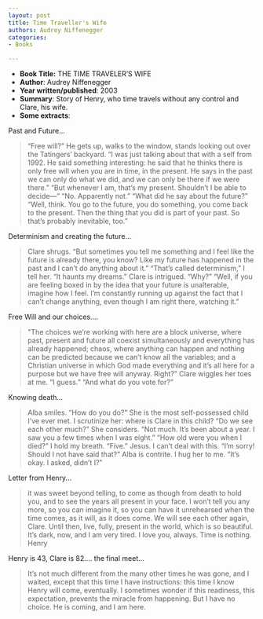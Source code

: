 ```yaml
---
layout: post
title: Time Traveller's Wife
authors: Audrey Niffenegger
categories:
- Books

---
```



- **Book Title:** THE TIME TRAVELER’S WIFE
- **Author**: Audrey Niffenegger
- **Year written/published**: 2003
- **Summary**: Story of Henry, who time travels without any control and Clare, his wife.
- **Some extracts**:

Past and Future...

> “Free will?” He gets up, walks to the window, stands looking out over the Tatingers’ backyard. “I was just talking about that with a self from 1992. He said something interesting: he said that he thinks there is only free will when you are in time, in the present. He says in the past we can only do what we did, and we can only be there if we were there.” “But whenever I am, that’s my present. Shouldn’t I be able to decide—” “No. Apparently not.” “What did he say about the future?” “Well, think. You go to the future, you do something, you come back to the present. Then the thing that you did is part of your past. So that’s probably inevitable, too.”

Determinism and creating the future...

> Clare shrugs. “But sometimes you tell me something and I feel like the future is already there, you know? Like my future has happened in the past and I can’t do anything about it.” “That’s called determinism,” I tell her. “It haunts my dreams.” Clare is intrigued. “Why?” “Well, if you are feeling boxed in by the idea that your future is unalterable, imagine how I feel. I’m constantly running up against the fact that I can’t change anything, even though I am right there, watching it.”

Free Will and our choices....

> "The choices we’re working with here are a block universe, where past, present and future all coexist simultaneously and everything has already happened; chaos, where anything can happen and nothing can be predicted because we can’t know all the variables; and a Christian universe in which God made everything and it’s all here for a purpose but we have free will anyway. Right?” Clare wiggles her toes at me. “I guess.” “And what do you vote for?”

Knowing death...

> Alba smiles. “How do you do?” She is the most self-possessed child I’ve ever met. I scrutinize her: where is Clare in this child? “Do we see each other much?” She considers. “Not much. It’s been about a year. I saw you a few times when I was eight.” “How old were you when I died?” I hold my breath. “Five.” Jesus. I can’t deal with this. “I’m sorry! Should I not have said that?” Alba is contrite. I hug her to me. “It’s okay. I asked, didn’t I?”

Letter from Henry...

> it was sweet beyond telling, to come as though from death to hold you, and to see the years all present in your face. I won’t tell you any more, so you can imagine it, so you can have it unrehearsed when the time comes, as it will, as it does come. We will see each other again, Clare. Until then, live, fully, present in the world, which is so beautiful. It’s dark, now, and I am very tired. I love you, always. Time is nothing. Henry

Henry is 43, Clare is 82.... the final meet...

> It’s not much different from the many other times he was gone, and I waited, except that this time I have instructions: this time I know Henry will come, eventually. I sometimes wonder if this readiness, this expectation, prevents the miracle from happening. But I have no choice. He is coming, and I am here.
